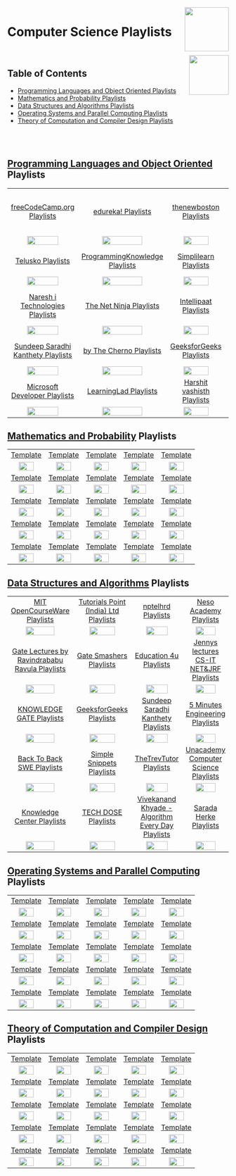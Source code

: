 <img align="right" width="100" src="https://github.com/cs-MohamedAyman/YouTube-Playlists/blob/master/organizations-logos/youtube.jpg">

# Computer Science Playlists

<br>
<img align="right" width="90" height="90" src="https://github.com/cs-MohamedAyman/cs-MohamedAyman/blob/main/repos-logos/agenda.jpg">

## Table of Contents
  * [Programming Languages and Object Oriented Playlists](#Programming-Languages-and-Object-Oriented-Playlists)
  * [Mathematics and Probability Playlists](#Mathematics-and-Probability-Playlists)
  * [Data Structures and Algorithms Playlists](#Data-Structures-and-Algorithms-Playlists)
  * [Operating Systems and Parallel Computing Playlists](#Operating-Systems-and-Parallel-Computing-Playlists)
  * [Theory of Computation and Compiler Design Playlists](#Theory-of-Computation-and-Compiler-Design-Playlists)

<br><br>

## [Programming Languages and Object Oriented](https://github.com/cs-MohamedAyman/YouTube-Playlists/blob/master/Computer-Science/Programming-Languages-and-Object-Oriented/README.md) Playlists

<table>
    <tbody>
        <tr>
<td align=center width="20%"><a href="https://github.com/cs-MohamedAyman/YouTube-Playlists/blob/master/Computer-Science/Programming-Languages-and-Object-Oriented/README.md">freeCodeCamp.org Playlists</a></td>
<td align=center width="20%"><a href="https://github.com/cs-MohamedAyman/YouTube-Playlists/blob/master/Computer-Science/Programming-Languages-and-Object-Oriented/README.md">edureka! Playlists</a></td>
<td align=center width="20%"><a href="https://github.com/cs-MohamedAyman/YouTube-Playlists/blob/master/Computer-Science/Programming-Languages-and-Object-Oriented/README.md">thenewboston Playlists</a></td>
<td align=center width="20%"><a href="https://github.com/cs-MohamedAyman/YouTube-Playlists/blob/master/Computer-Science/Programming-Languages-and-Object-Oriented/README.md">Tutorials Point (India) Ltd. Playlists</a></td>
<td align=center width="20%"><a href="https://github.com/cs-MohamedAyman/YouTube-Playlists/blob/master/Computer-Science/Programming-Languages-and-Object-Oriented/README.md">CodeWithHarry Playlists</a></td>
        </tr>
        <tr>
<td align=center width="20%"><img src="https://github.com/cs-MohamedAyman/YouTube-Playlists/blob/master/organizations-logos/image.jpg" width="70%"></img></td>
<td align=center width="20%"><img src="https://github.com/cs-MohamedAyman/YouTube-Playlists/blob/master/organizations-logos/image.jpg" width="70%"></img></td>
<td align=center width="20%"><img src="https://github.com/cs-MohamedAyman/YouTube-Playlists/blob/master/organizations-logos/image.jpg" width="70%"></img></td>
<td align=center width="20%"><img src="https://github.com/cs-MohamedAyman/YouTube-Playlists/blob/master/organizations-logos/image.jpg" width="70%"></img></td>
<td align=center width="20%"><img src="https://github.com/cs-MohamedAyman/YouTube-Playlists/blob/master/organizations-logos/image.jpg" width="70%"></img></td>
        </tr>
        <tr>
<td align=center width="20%"><a href="https://github.com/cs-MohamedAyman/YouTube-Playlists/blob/master/Computer-Science/Programming-Languages-and-Object-Oriented/README.md">Telusko Playlists</a></td>
<td align=center width="20%"><a href="https://github.com/cs-MohamedAyman/YouTube-Playlists/blob/master/Computer-Science/Programming-Languages-and-Object-Oriented/README.md">ProgrammingKnowledge Playlists</a></td>
<td align=center width="20%"><a href="https://github.com/cs-MohamedAyman/YouTube-Playlists/blob/master/Computer-Science/Programming-Languages-and-Object-Oriented/README.md">Simplilearn Playlists</a></td>
<td align=center width="20%"><a href="https://github.com/cs-MohamedAyman/YouTube-Playlists/blob/master/Computer-Science/Programming-Languages-and-Object-Oriented/README.md">Derek Banas Playlists</a></td>
<td align=center width="20%"><a href="https://github.com/cs-MohamedAyman/YouTube-Playlists/blob/master/Computer-Science/Programming-Languages-and-Object-Oriented/README.md">Clever Programmer Playlists</a></td>
        </tr>
        <tr>
<td align=center width="20%"><img src="https://github.com/cs-MohamedAyman/YouTube-Playlists/blob/master/organizations-logos/image.jpg" width="70%"></img></td>
<td align=center width="20%"><img src="https://github.com/cs-MohamedAyman/YouTube-Playlists/blob/master/organizations-logos/image.jpg" width="70%"></img></td>
<td align=center width="20%"><img src="https://github.com/cs-MohamedAyman/YouTube-Playlists/blob/master/organizations-logos/image.jpg" width="70%"></img></td>
<td align=center width="20%"><img src="https://github.com/cs-MohamedAyman/YouTube-Playlists/blob/master/organizations-logos/image.jpg" width="70%"></img></td>
<td align=center width="20%"><img src="https://github.com/cs-MohamedAyman/YouTube-Playlists/blob/master/organizations-logos/image.jpg" width="70%"></img></td>
        </tr>
        <tr>
<td align=center width="20%"><a href="https://github.com/cs-MohamedAyman/YouTube-Playlists/blob/master/Computer-Science/Programming-Languages-and-Object-Oriented/README.md">Naresh i Technologies Playlists</a></td>
<td align=center width="20%"><a href="https://github.com/cs-MohamedAyman/YouTube-Playlists/blob/master/Computer-Science/Programming-Languages-and-Object-Oriented/README.md">The Net Ninja Playlists</a></td>
<td align=center width="20%"><a href="https://github.com/cs-MohamedAyman/YouTube-Playlists/blob/master/Computer-Science/Programming-Languages-and-Object-Oriented/README.md">Intellipaat Playlists</a></td>
<td align=center width="20%"><a href="https://github.com/cs-MohamedAyman/YouTube-Playlists/blob/master/Computer-Science/Programming-Languages-and-Object-Oriented/README.md">Tech With Tim Playlists</a></td>
<td align=center width="20%"><a href="https://github.com/cs-MohamedAyman/YouTube-Playlists/blob/master/Computer-Science/Programming-Languages-and-Object-Oriented/README.md">easytuts4you Playlists</a></td>
        </tr>
        <tr>
<td align=center width="20%"><img src="https://github.com/cs-MohamedAyman/YouTube-Playlists/blob/master/organizations-logos/image.jpg" width="70%"></img></td>
<td align=center width="20%"><img src="https://github.com/cs-MohamedAyman/YouTube-Playlists/blob/master/organizations-logos/image.jpg" width="70%"></img></td>
<td align=center width="20%"><img src="https://github.com/cs-MohamedAyman/YouTube-Playlists/blob/master/organizations-logos/image.jpg" width="70%"></img></td>
<td align=center width="20%"><img src="https://github.com/cs-MohamedAyman/YouTube-Playlists/blob/master/organizations-logos/image.jpg" width="70%"></img></td>
<td align=center width="20%"><img src="https://github.com/cs-MohamedAyman/YouTube-Playlists/blob/master/organizations-logos/image.jpg" width="70%"></img></td>
        </tr>
        <tr>
<td align=center width="20%"><a href="https://github.com/cs-MohamedAyman/YouTube-Playlists/blob/master/Computer-Science/Programming-Languages-and-Object-Oriented/README.md">Sundeep Saradhi Kanthety Playlists</a></td>
<td align=center width="20%"><a href="https://github.com/cs-MohamedAyman/YouTube-Playlists/blob/master/Computer-Science/Programming-Languages-and-Object-Oriented/README.md">by The Cherno Playlists</a></td>
<td align=center width="20%"><a href="https://github.com/cs-MohamedAyman/YouTube-Playlists/blob/master/Computer-Science/Programming-Languages-and-Object-Oriented/README.md">GeeksforGeeks Playlists</a></td>
<td align=center width="20%"><a href="https://github.com/cs-MohamedAyman/YouTube-Playlists/blob/master/Computer-Science/Programming-Languages-and-Object-Oriented/README.md">Geeky Shows Playlists</a></td>
<td align=center width="20%"><a href="https://github.com/cs-MohamedAyman/YouTube-Playlists/blob/master/Computer-Science/Programming-Languages-and-Object-Oriented/README.md">Caleb Curry Playlists</a></td>
        </tr>
        <tr>
<td align=center width="20%"><img src="https://github.com/cs-MohamedAyman/YouTube-Playlists/blob/master/organizations-logos/image.jpg" width="70%"></img></td>
<td align=center width="20%"><img src="https://github.com/cs-MohamedAyman/YouTube-Playlists/blob/master/organizations-logos/image.jpg" width="70%"></img></td>
<td align=center width="20%"><img src="https://github.com/cs-MohamedAyman/YouTube-Playlists/blob/master/organizations-logos/image.jpg" width="70%"></img></td>
<td align=center width="20%"><img src="https://github.com/cs-MohamedAyman/YouTube-Playlists/blob/master/organizations-logos/image.jpg" width="70%"></img></td>
<td align=center width="20%"><img src="https://github.com/cs-MohamedAyman/YouTube-Playlists/blob/master/organizations-logos/image.jpg" width="70%"></img></td>
        </tr>
        <tr>
<td align=center width="20%"><a href="https://github.com/cs-MohamedAyman/YouTube-Playlists/blob/master/Computer-Science/Programming-Languages-and-Object-Oriented/README.md">Microsoft Developer Playlists</a></td>
<td align=center width="20%"><a href="https://github.com/cs-MohamedAyman/YouTube-Playlists/blob/master/Computer-Science/Programming-Languages-and-Object-Oriented/README.md">LearningLad Playlists</a></td>
<td align=center width="20%"><a href="https://github.com/cs-MohamedAyman/YouTube-Playlists/blob/master/Computer-Science/Programming-Languages-and-Object-Oriented/README.md">Harshit vashisth Playlists</a></td>
<td align=center width="20%"><a href="https://github.com/cs-MohamedAyman/YouTube-Playlists/blob/master/Computer-Science/Programming-Languages-and-Object-Oriented/README.md">Simple Snippets Playlists</a></td>
<td align=center width="20%"><a href="https://github.com/cs-MohamedAyman/YouTube-Playlists/blob/master/Computer-Science/Programming-Languages-and-Object-Oriented/README.md">Amulya's Academy Playlists</a></td>
        </tr>
        <tr>
<td align=center width="20%"><img src="https://github.com/cs-MohamedAyman/YouTube-Playlists/blob/master/organizations-logos/image.jpg" width="70%"></img></td>
<td align=center width="20%"><img src="https://github.com/cs-MohamedAyman/YouTube-Playlists/blob/master/organizations-logos/image.jpg" width="70%"></img></td>
<td align=center width="20%"><img src="https://github.com/cs-MohamedAyman/YouTube-Playlists/blob/master/organizations-logos/image.jpg" width="70%"></img></td>
<td align=center width="20%"><img src="https://github.com/cs-MohamedAyman/YouTube-Playlists/blob/master/organizations-logos/image.jpg" width="70%"></img></td>
<td align=center width="20%"><img src="https://github.com/cs-MohamedAyman/YouTube-Playlists/blob/master/organizations-logos/image.jpg" width="70%"></img></td>
        </tr>
    </tbody>
</table>

## [Mathematics and Probability](https://github.com/cs-MohamedAyman/YouTube-Playlists/blob/master/Computer-Science/Mathematics-and-Probability/README.md) Playlists

<table>
    <tbody>
        <tr>
<td align=center width="20%"><a href="https://github.com/cs-MohamedAyman/YouTube-Playlists/blob/master/Computer-Science/Mathematics-and-Probability/README.md">Template</a></td>
<td align=center width="20%"><a href="https://github.com/cs-MohamedAyman/YouTube-Playlists/blob/master/Computer-Science/Mathematics-and-Probability/README.md">Template</a></td>
<td align=center width="20%"><a href="https://github.com/cs-MohamedAyman/YouTube-Playlists/blob/master/Computer-Science/Mathematics-and-Probability/README.md">Template</a></td>
<td align=center width="20%"><a href="https://github.com/cs-MohamedAyman/YouTube-Playlists/blob/master/Computer-Science/Mathematics-and-Probability/README.md">Template</a></td>
<td align=center width="20%"><a href="https://github.com/cs-MohamedAyman/YouTube-Playlists/blob/master/Computer-Science/Mathematics-and-Probability/README.md">Template</a></td>
        </tr>
        <tr>
<td align=center width="20%"><img src="https://github.com/cs-MohamedAyman/YouTube-Playlists/blob/master/organizations-logos/image.jpg" width="70%"></img></td>
<td align=center width="20%"><img src="https://github.com/cs-MohamedAyman/YouTube-Playlists/blob/master/organizations-logos/image.jpg" width="70%"></img></td>
<td align=center width="20%"><img src="https://github.com/cs-MohamedAyman/YouTube-Playlists/blob/master/organizations-logos/image.jpg" width="70%"></img></td>
<td align=center width="20%"><img src="https://github.com/cs-MohamedAyman/YouTube-Playlists/blob/master/organizations-logos/image.jpg" width="70%"></img></td>
<td align=center width="20%"><img src="https://github.com/cs-MohamedAyman/YouTube-Playlists/blob/master/organizations-logos/image.jpg" width="70%"></img></td>
        </tr>
        <tr>
<td align=center width="20%"><a href="https://github.com/cs-MohamedAyman/YouTube-Playlists/blob/master/Computer-Science/Mathematics-and-Probability/README.md">Template</a></td>
<td align=center width="20%"><a href="https://github.com/cs-MohamedAyman/YouTube-Playlists/blob/master/Computer-Science/Mathematics-and-Probability/README.md">Template</a></td>
<td align=center width="20%"><a href="https://github.com/cs-MohamedAyman/YouTube-Playlists/blob/master/Computer-Science/Mathematics-and-Probability/README.md">Template</a></td>
<td align=center width="20%"><a href="https://github.com/cs-MohamedAyman/YouTube-Playlists/blob/master/Computer-Science/Mathematics-and-Probability/README.md">Template</a></td>
<td align=center width="20%"><a href="https://github.com/cs-MohamedAyman/YouTube-Playlists/blob/master/Computer-Science/Mathematics-and-Probability/README.md">Template</a></td>
        </tr>
        <tr>
<td align=center width="20%"><img src="https://github.com/cs-MohamedAyman/YouTube-Playlists/blob/master/organizations-logos/image.jpg" width="70%"></img></td>
<td align=center width="20%"><img src="https://github.com/cs-MohamedAyman/YouTube-Playlists/blob/master/organizations-logos/image.jpg" width="70%"></img></td>
<td align=center width="20%"><img src="https://github.com/cs-MohamedAyman/YouTube-Playlists/blob/master/organizations-logos/image.jpg" width="70%"></img></td>
<td align=center width="20%"><img src="https://github.com/cs-MohamedAyman/YouTube-Playlists/blob/master/organizations-logos/image.jpg" width="70%"></img></td>
<td align=center width="20%"><img src="https://github.com/cs-MohamedAyman/YouTube-Playlists/blob/master/organizations-logos/image.jpg" width="70%"></img></td>
        </tr>
        <tr>
<td align=center width="20%"><a href="https://github.com/cs-MohamedAyman/YouTube-Playlists/blob/master/Computer-Science/Mathematics-and-Probability/README.md">Template</a></td>
<td align=center width="20%"><a href="https://github.com/cs-MohamedAyman/YouTube-Playlists/blob/master/Computer-Science/Mathematics-and-Probability/README.md">Template</a></td>
<td align=center width="20%"><a href="https://github.com/cs-MohamedAyman/YouTube-Playlists/blob/master/Computer-Science/Mathematics-and-Probability/README.md">Template</a></td>
<td align=center width="20%"><a href="https://github.com/cs-MohamedAyman/YouTube-Playlists/blob/master/Computer-Science/Mathematics-and-Probability/README.md">Template</a></td>
<td align=center width="20%"><a href="https://github.com/cs-MohamedAyman/YouTube-Playlists/blob/master/Computer-Science/Mathematics-and-Probability/README.md">Template</a></td>
        </tr>
        <tr>
<td align=center width="20%"><img src="https://github.com/cs-MohamedAyman/YouTube-Playlists/blob/master/organizations-logos/image.jpg" width="70%"></img></td>
<td align=center width="20%"><img src="https://github.com/cs-MohamedAyman/YouTube-Playlists/blob/master/organizations-logos/image.jpg" width="70%"></img></td>
<td align=center width="20%"><img src="https://github.com/cs-MohamedAyman/YouTube-Playlists/blob/master/organizations-logos/image.jpg" width="70%"></img></td>
<td align=center width="20%"><img src="https://github.com/cs-MohamedAyman/YouTube-Playlists/blob/master/organizations-logos/image.jpg" width="70%"></img></td>
<td align=center width="20%"><img src="https://github.com/cs-MohamedAyman/YouTube-Playlists/blob/master/organizations-logos/image.jpg" width="70%"></img></td>
        </tr>
        <tr>
<td align=center width="20%"><a href="https://github.com/cs-MohamedAyman/YouTube-Playlists/blob/master/Computer-Science/Mathematics-and-Probability/README.md">Template</a></td>
<td align=center width="20%"><a href="https://github.com/cs-MohamedAyman/YouTube-Playlists/blob/master/Computer-Science/Mathematics-and-Probability/README.md">Template</a></td>
<td align=center width="20%"><a href="https://github.com/cs-MohamedAyman/YouTube-Playlists/blob/master/Computer-Science/Mathematics-and-Probability/README.md">Template</a></td>
<td align=center width="20%"><a href="https://github.com/cs-MohamedAyman/YouTube-Playlists/blob/master/Computer-Science/Mathematics-and-Probability/README.md">Template</a></td>
<td align=center width="20%"><a href="https://github.com/cs-MohamedAyman/YouTube-Playlists/blob/master/Computer-Science/Mathematics-and-Probability/README.md">Template</a></td>
        </tr>
        <tr>
<td align=center width="20%"><img src="https://github.com/cs-MohamedAyman/YouTube-Playlists/blob/master/organizations-logos/image.jpg" width="70%"></img></td>
<td align=center width="20%"><img src="https://github.com/cs-MohamedAyman/YouTube-Playlists/blob/master/organizations-logos/image.jpg" width="70%"></img></td>
<td align=center width="20%"><img src="https://github.com/cs-MohamedAyman/YouTube-Playlists/blob/master/organizations-logos/image.jpg" width="70%"></img></td>
<td align=center width="20%"><img src="https://github.com/cs-MohamedAyman/YouTube-Playlists/blob/master/organizations-logos/image.jpg" width="70%"></img></td>
<td align=center width="20%"><img src="https://github.com/cs-MohamedAyman/YouTube-Playlists/blob/master/organizations-logos/image.jpg" width="70%"></img></td>
        </tr>
        <tr>
<td align=center width="20%"><a href="https://github.com/cs-MohamedAyman/YouTube-Playlists/blob/master/Computer-Science/Mathematics-and-Probability/README.md">Template</a></td>
<td align=center width="20%"><a href="https://github.com/cs-MohamedAyman/YouTube-Playlists/blob/master/Computer-Science/Mathematics-and-Probability/README.md">Template</a></td>
<td align=center width="20%"><a href="https://github.com/cs-MohamedAyman/YouTube-Playlists/blob/master/Computer-Science/Mathematics-and-Probability/README.md">Template</a></td>
<td align=center width="20%"><a href="https://github.com/cs-MohamedAyman/YouTube-Playlists/blob/master/Computer-Science/Mathematics-and-Probability/README.md">Template</a></td>
<td align=center width="20%"><a href="https://github.com/cs-MohamedAyman/YouTube-Playlists/blob/master/Computer-Science/Mathematics-and-Probability/README.md">Template</a></td>
        </tr>
        <tr>
<td align=center width="20%"><img src="https://github.com/cs-MohamedAyman/YouTube-Playlists/blob/master/organizations-logos/image.jpg" width="70%"></img></td>
<td align=center width="20%"><img src="https://github.com/cs-MohamedAyman/YouTube-Playlists/blob/master/organizations-logos/image.jpg" width="70%"></img></td>
<td align=center width="20%"><img src="https://github.com/cs-MohamedAyman/YouTube-Playlists/blob/master/organizations-logos/image.jpg" width="70%"></img></td>
<td align=center width="20%"><img src="https://github.com/cs-MohamedAyman/YouTube-Playlists/blob/master/organizations-logos/image.jpg" width="70%"></img></td>
<td align=center width="20%"><img src="https://github.com/cs-MohamedAyman/YouTube-Playlists/blob/master/organizations-logos/image.jpg" width="70%"></img></td>
        </tr>
    </tbody>
</table>

## [Data Structures and Algorithms](https://github.com/cs-MohamedAyman/YouTube-Playlists/blob/master/Computer-Science/Data-Structures-and-Algorithms/README.md) Playlists

<table>
    <tbody>
        <tr>
<td align=center width="20%"><a href="https://github.com/cs-MohamedAyman/YouTube-Playlists/blob/master/Computer-Science/Data-Structures-and-Algorithms/README.md">MIT OpenCourseWare Playlists</a></td>
<td align=center width="20%"><a href="https://github.com/cs-MohamedAyman/YouTube-Playlists/blob/master/Computer-Science/Data-Structures-and-Algorithms/README.md">Tutorials Point (India) Ltd Playlists</a></td>
<td align=center width="20%"><a href="https://github.com/cs-MohamedAyman/YouTube-Playlists/blob/master/Computer-Science/Data-Structures-and-Algorithms/README.md">nptelhrd Playlists</a></td>
<td align=center width="20%"><a href="https://github.com/cs-MohamedAyman/YouTube-Playlists/blob/master/Computer-Science/Data-Structures-and-Algorithms/README.md">Neso Academy Playlists</a></td>
<td align=center width="20%"><a href="https://github.com/cs-MohamedAyman/YouTube-Playlists/blob/master/Computer-Science/Data-Structures-and-Algorithms/README.md">mycodeschool Playlists</a></td>
        </tr>
        <tr>
<td align=center width="20%"><img src="https://github.com/cs-MohamedAyman/YouTube-Playlists/blob/master/organizations-logos/image.jpg" width="70%"></img></td>
<td align=center width="20%"><img src="https://github.com/cs-MohamedAyman/YouTube-Playlists/blob/master/organizations-logos/image.jpg" width="70%"></img></td>
<td align=center width="20%"><img src="https://github.com/cs-MohamedAyman/YouTube-Playlists/blob/master/organizations-logos/image.jpg" width="70%"></img></td>
<td align=center width="20%"><img src="https://github.com/cs-MohamedAyman/YouTube-Playlists/blob/master/organizations-logos/image.jpg" width="70%"></img></td>
<td align=center width="20%"><img src="https://github.com/cs-MohamedAyman/YouTube-Playlists/blob/master/organizations-logos/image.jpg" width="70%"></img></td>
        </tr>
        <tr>
<td align=center width="20%"><a href="https://github.com/cs-MohamedAyman/YouTube-Playlists/blob/master/Computer-Science/Data-Structures-and-Algorithms/README.md">Gate Lectures by Ravindrababu Ravula Playlists</a></td>
<td align=center width="20%"><a href="https://github.com/cs-MohamedAyman/YouTube-Playlists/blob/master/Computer-Science/Data-Structures-and-Algorithms/README.md">Gate Smashers Playlists</a></td>
<td align=center width="20%"><a href="https://github.com/cs-MohamedAyman/YouTube-Playlists/blob/master/Computer-Science/Data-Structures-and-Algorithms/README.md">Education 4u Playlists</a></td>
<td align=center width="20%"><a href="https://github.com/cs-MohamedAyman/YouTube-Playlists/blob/master/Computer-Science/Data-Structures-and-Algorithms/README.md">Jennys lectures CS-IT NET&JRF Playlists</a></td>
<td align=center width="20%"><a href="https://github.com/cs-MohamedAyman/YouTube-Playlists/blob/master/Computer-Science/Data-Structures-and-Algorithms/README.md">Easy Engineering Classes Playlists</a></td>
        </tr>
        <tr>
<td align=center width="20%"><img src="https://github.com/cs-MohamedAyman/YouTube-Playlists/blob/master/organizations-logos/image.jpg" width="70%"></img></td>
<td align=center width="20%"><img src="https://github.com/cs-MohamedAyman/YouTube-Playlists/blob/master/organizations-logos/image.jpg" width="70%"></img></td>
<td align=center width="20%"><img src="https://github.com/cs-MohamedAyman/YouTube-Playlists/blob/master/organizations-logos/image.jpg" width="70%"></img></td>
<td align=center width="20%"><img src="https://github.com/cs-MohamedAyman/YouTube-Playlists/blob/master/organizations-logos/image.jpg" width="70%"></img></td>
<td align=center width="20%"><img src="https://github.com/cs-MohamedAyman/YouTube-Playlists/blob/master/organizations-logos/image.jpg" width="70%"></img></td>
        </tr>
        <tr>
<td align=center width="20%"><a href="https://github.com/cs-MohamedAyman/YouTube-Playlists/blob/master/Computer-Science/Data-Structures-and-Algorithms/README.md">KNOWLEDGE GATE Playlists</a></td>
<td align=center width="20%"><a href="https://github.com/cs-MohamedAyman/YouTube-Playlists/blob/master/Computer-Science/Data-Structures-and-Algorithms/README.md">GeeksforGeeks Playlists</a></td>
<td align=center width="20%"><a href="https://github.com/cs-MohamedAyman/YouTube-Playlists/blob/master/Computer-Science/Data-Structures-and-Algorithms/README.md">Sundeep Saradhi Kanthety Playlists</a></td>
<td align=center width="20%"><a href="https://github.com/cs-MohamedAyman/YouTube-Playlists/blob/master/Computer-Science/Data-Structures-and-Algorithms/README.md">5 Minutes Engineering Playlists</a></td>
<td align=center width="20%"><a href="https://github.com/cs-MohamedAyman/YouTube-Playlists/blob/master/Computer-Science/Data-Structures-and-Algorithms/README.md">Tushar Roy - Coding Made Simple Playlists</a></td>
        </tr>
        <tr>
<td align=center width="20%"><img src="https://github.com/cs-MohamedAyman/YouTube-Playlists/blob/master/organizations-logos/image.jpg" width="70%"></img></td>
<td align=center width="20%"><img src="https://github.com/cs-MohamedAyman/YouTube-Playlists/blob/master/organizations-logos/image.jpg" width="70%"></img></td>
<td align=center width="20%"><img src="https://github.com/cs-MohamedAyman/YouTube-Playlists/blob/master/organizations-logos/image.jpg" width="70%"></img></td>
<td align=center width="20%"><img src="https://github.com/cs-MohamedAyman/YouTube-Playlists/blob/master/organizations-logos/image.jpg" width="70%"></img></td>
<td align=center width="20%"><img src="https://github.com/cs-MohamedAyman/YouTube-Playlists/blob/master/organizations-logos/image.jpg" width="70%"></img></td>
        </tr>
        <tr>
<td align=center width="20%"><a href="https://github.com/cs-MohamedAyman/YouTube-Playlists/blob/master/Computer-Science/Data-Structures-and-Algorithms/README.md">Back To Back SWE Playlists</a></td>
<td align=center width="20%"><a href="https://github.com/cs-MohamedAyman/YouTube-Playlists/blob/master/Computer-Science/Data-Structures-and-Algorithms/README.md">Simple Snippets Playlists</a></td>
<td align=center width="20%"><a href="https://github.com/cs-MohamedAyman/YouTube-Playlists/blob/master/Computer-Science/Data-Structures-and-Algorithms/README.md">TheTrevTutor Playlists</a></td>
<td align=center width="20%"><a href="https://github.com/cs-MohamedAyman/YouTube-Playlists/blob/master/Computer-Science/Data-Structures-and-Algorithms/README.md">Unacademy Computer Science Playlists</a></td>
<td align=center width="20%"><a href="https://github.com/cs-MohamedAyman/YouTube-Playlists/blob/master/Computer-Science/Data-Structures-and-Algorithms/README.md">WilliamFiset Playlists</a></td>
        </tr>
        <tr>
<td align=center width="20%"><img src="https://github.com/cs-MohamedAyman/YouTube-Playlists/blob/master/organizations-logos/image.jpg" width="70%"></img></td>
<td align=center width="20%"><img src="https://github.com/cs-MohamedAyman/YouTube-Playlists/blob/master/organizations-logos/image.jpg" width="70%"></img></td>
<td align=center width="20%"><img src="https://github.com/cs-MohamedAyman/YouTube-Playlists/blob/master/organizations-logos/image.jpg" width="70%"></img></td>
<td align=center width="20%"><img src="https://github.com/cs-MohamedAyman/YouTube-Playlists/blob/master/organizations-logos/image.jpg" width="70%"></img></td>
<td align=center width="20%"><img src="https://github.com/cs-MohamedAyman/YouTube-Playlists/blob/master/organizations-logos/image.jpg" width="70%"></img></td>
        </tr>
        <tr>
<td align=center width="20%"><a href="https://github.com/cs-MohamedAyman/YouTube-Playlists/blob/master/Computer-Science/Data-Structures-and-Algorithms/README.md">Knowledge Center Playlists</a></td>
<td align=center width="20%"><a href="https://github.com/cs-MohamedAyman/YouTube-Playlists/blob/master/Computer-Science/Data-Structures-and-Algorithms/README.md">TECH DOSE Playlists</a></td>
<td align=center width="20%"><a href="https://github.com/cs-MohamedAyman/YouTube-Playlists/blob/master/Computer-Science/Data-Structures-and-Algorithms/README.md">Vivekanand Khyade - Algorithm Every Day Playlists</a></td>
<td align=center width="20%"><a href="https://github.com/cs-MohamedAyman/YouTube-Playlists/blob/master/Computer-Science/Data-Structures-and-Algorithms/README.md">Sarada Herke Playlists</a></td>
<td align=center width="20%"><a href="https://github.com/cs-MohamedAyman/YouTube-Playlists/blob/master/Computer-Science/Data-Structures-and-Algorithms/README.md">Byte by Byte Playlists</a></td>
        </tr>
        <tr>
<td align=center width="20%"><img src="https://github.com/cs-MohamedAyman/YouTube-Playlists/blob/master/organizations-logos/image.jpg" width="70%"></img></td>
<td align=center width="20%"><img src="https://github.com/cs-MohamedAyman/YouTube-Playlists/blob/master/organizations-logos/image.jpg" width="70%"></img></td>
<td align=center width="20%"><img src="https://github.com/cs-MohamedAyman/YouTube-Playlists/blob/master/organizations-logos/image.jpg" width="70%"></img></td>
<td align=center width="20%"><img src="https://github.com/cs-MohamedAyman/YouTube-Playlists/blob/master/organizations-logos/image.jpg" width="70%"></img></td>
<td align=center width="20%"><img src="https://github.com/cs-MohamedAyman/YouTube-Playlists/blob/master/organizations-logos/image.jpg" width="70%"></img></td>
        </tr>
    </tbody>
</table>

## [Operating Systems and Parallel Computing](https://github.com/cs-MohamedAyman/YouTube-Playlists/blob/master/Computer-Science/Operating-Systems-and-Parallel-Computing/README.md) Playlists

<table>
    <tbody>
        <tr>
<td align=center width="20%"><a href="https://github.com/cs-MohamedAyman/YouTube-Playlists/blob/master/Computer-Science/Operating Systems and Parallel Computing Playlists/README.md">Template</a></td>
<td align=center width="20%"><a href="https://github.com/cs-MohamedAyman/YouTube-Playlists/blob/master/Computer-Science/Operating Systems and Parallel Computing Playlists/README.md">Template</a></td>
<td align=center width="20%"><a href="https://github.com/cs-MohamedAyman/YouTube-Playlists/blob/master/Computer-Science/Operating Systems and Parallel Computing Playlists/README.md">Template</a></td>
<td align=center width="20%"><a href="https://github.com/cs-MohamedAyman/YouTube-Playlists/blob/master/Computer-Science/Operating Systems and Parallel Computing Playlists/README.md">Template</a></td>
<td align=center width="20%"><a href="https://github.com/cs-MohamedAyman/YouTube-Playlists/blob/master/Computer-Science/Operating Systems and Parallel Computing Playlists/README.md">Template</a></td>
        </tr>
        <tr>
<td align=center width="20%"><img src="https://github.com/cs-MohamedAyman/YouTube-Playlists/blob/master/organizations-logos/image.jpg" width="70%"></img></td>
<td align=center width="20%"><img src="https://github.com/cs-MohamedAyman/YouTube-Playlists/blob/master/organizations-logos/image.jpg" width="70%"></img></td>
<td align=center width="20%"><img src="https://github.com/cs-MohamedAyman/YouTube-Playlists/blob/master/organizations-logos/image.jpg" width="70%"></img></td>
<td align=center width="20%"><img src="https://github.com/cs-MohamedAyman/YouTube-Playlists/blob/master/organizations-logos/image.jpg" width="70%"></img></td>
<td align=center width="20%"><img src="https://github.com/cs-MohamedAyman/YouTube-Playlists/blob/master/organizations-logos/image.jpg" width="70%"></img></td>
        </tr>
        <tr>
<td align=center width="20%"><a href="https://github.com/cs-MohamedAyman/YouTube-Playlists/blob/master/Computer-Science/Operating Systems and Parallel Computing Playlists/README.md">Template</a></td>
<td align=center width="20%"><a href="https://github.com/cs-MohamedAyman/YouTube-Playlists/blob/master/Computer-Science/Operating Systems and Parallel Computing Playlists/README.md">Template</a></td>
<td align=center width="20%"><a href="https://github.com/cs-MohamedAyman/YouTube-Playlists/blob/master/Computer-Science/Operating Systems and Parallel Computing Playlists/README.md">Template</a></td>
<td align=center width="20%"><a href="https://github.com/cs-MohamedAyman/YouTube-Playlists/blob/master/Computer-Science/Operating Systems and Parallel Computing Playlists/README.md">Template</a></td>
<td align=center width="20%"><a href="https://github.com/cs-MohamedAyman/YouTube-Playlists/blob/master/Computer-Science/Operating Systems and Parallel Computing Playlists/README.md">Template</a></td>
        </tr>
        <tr>
<td align=center width="20%"><img src="https://github.com/cs-MohamedAyman/YouTube-Playlists/blob/master/organizations-logos/image.jpg" width="70%"></img></td>
<td align=center width="20%"><img src="https://github.com/cs-MohamedAyman/YouTube-Playlists/blob/master/organizations-logos/image.jpg" width="70%"></img></td>
<td align=center width="20%"><img src="https://github.com/cs-MohamedAyman/YouTube-Playlists/blob/master/organizations-logos/image.jpg" width="70%"></img></td>
<td align=center width="20%"><img src="https://github.com/cs-MohamedAyman/YouTube-Playlists/blob/master/organizations-logos/image.jpg" width="70%"></img></td>
<td align=center width="20%"><img src="https://github.com/cs-MohamedAyman/YouTube-Playlists/blob/master/organizations-logos/image.jpg" width="70%"></img></td>
        </tr>
        <tr>
<td align=center width="20%"><a href="https://github.com/cs-MohamedAyman/YouTube-Playlists/blob/master/Computer-Science/Operating Systems and Parallel Computing Playlists/README.md">Template</a></td>
<td align=center width="20%"><a href="https://github.com/cs-MohamedAyman/YouTube-Playlists/blob/master/Computer-Science/Operating Systems and Parallel Computing Playlists/README.md">Template</a></td>
<td align=center width="20%"><a href="https://github.com/cs-MohamedAyman/YouTube-Playlists/blob/master/Computer-Science/Operating Systems and Parallel Computing Playlists/README.md">Template</a></td>
<td align=center width="20%"><a href="https://github.com/cs-MohamedAyman/YouTube-Playlists/blob/master/Computer-Science/Operating Systems and Parallel Computing Playlists/README.md">Template</a></td>
<td align=center width="20%"><a href="https://github.com/cs-MohamedAyman/YouTube-Playlists/blob/master/Computer-Science/Operating Systems and Parallel Computing Playlists/README.md">Template</a></td>
        </tr>
        <tr>
<td align=center width="20%"><img src="https://github.com/cs-MohamedAyman/YouTube-Playlists/blob/master/organizations-logos/image.jpg" width="70%"></img></td>
<td align=center width="20%"><img src="https://github.com/cs-MohamedAyman/YouTube-Playlists/blob/master/organizations-logos/image.jpg" width="70%"></img></td>
<td align=center width="20%"><img src="https://github.com/cs-MohamedAyman/YouTube-Playlists/blob/master/organizations-logos/image.jpg" width="70%"></img></td>
<td align=center width="20%"><img src="https://github.com/cs-MohamedAyman/YouTube-Playlists/blob/master/organizations-logos/image.jpg" width="70%"></img></td>
<td align=center width="20%"><img src="https://github.com/cs-MohamedAyman/YouTube-Playlists/blob/master/organizations-logos/image.jpg" width="70%"></img></td>
        </tr>
        <tr>
<td align=center width="20%"><a href="https://github.com/cs-MohamedAyman/YouTube-Playlists/blob/master/Computer-Science/Operating Systems and Parallel Computing Playlists/README.md">Template</a></td>
<td align=center width="20%"><a href="https://github.com/cs-MohamedAyman/YouTube-Playlists/blob/master/Computer-Science/Operating Systems and Parallel Computing Playlists/README.md">Template</a></td>
<td align=center width="20%"><a href="https://github.com/cs-MohamedAyman/YouTube-Playlists/blob/master/Computer-Science/Operating Systems and Parallel Computing Playlists/README.md">Template</a></td>
<td align=center width="20%"><a href="https://github.com/cs-MohamedAyman/YouTube-Playlists/blob/master/Computer-Science/Operating Systems and Parallel Computing Playlists/README.md">Template</a></td>
<td align=center width="20%"><a href="https://github.com/cs-MohamedAyman/YouTube-Playlists/blob/master/Computer-Science/Operating Systems and Parallel Computing Playlists/README.md">Template</a></td>
        </tr>
        <tr>
<td align=center width="20%"><img src="https://github.com/cs-MohamedAyman/YouTube-Playlists/blob/master/organizations-logos/image.jpg" width="70%"></img></td>
<td align=center width="20%"><img src="https://github.com/cs-MohamedAyman/YouTube-Playlists/blob/master/organizations-logos/image.jpg" width="70%"></img></td>
<td align=center width="20%"><img src="https://github.com/cs-MohamedAyman/YouTube-Playlists/blob/master/organizations-logos/image.jpg" width="70%"></img></td>
<td align=center width="20%"><img src="https://github.com/cs-MohamedAyman/YouTube-Playlists/blob/master/organizations-logos/image.jpg" width="70%"></img></td>
<td align=center width="20%"><img src="https://github.com/cs-MohamedAyman/YouTube-Playlists/blob/master/organizations-logos/image.jpg" width="70%"></img></td>
        </tr>
        <tr>
<td align=center width="20%"><a href="https://github.com/cs-MohamedAyman/YouTube-Playlists/blob/master/Computer-Science/Operating Systems and Parallel Computing Playlists/README.md">Template</a></td>
<td align=center width="20%"><a href="https://github.com/cs-MohamedAyman/YouTube-Playlists/blob/master/Computer-Science/Operating Systems and Parallel Computing Playlists/README.md">Template</a></td>
<td align=center width="20%"><a href="https://github.com/cs-MohamedAyman/YouTube-Playlists/blob/master/Computer-Science/Operating Systems and Parallel Computing Playlists/README.md">Template</a></td>
<td align=center width="20%"><a href="https://github.com/cs-MohamedAyman/YouTube-Playlists/blob/master/Computer-Science/Operating Systems and Parallel Computing Playlists/README.md">Template</a></td>
<td align=center width="20%"><a href="https://github.com/cs-MohamedAyman/YouTube-Playlists/blob/master/Computer-Science/Operating Systems and Parallel Computing Playlists/README.md">Template</a></td>
        </tr>
        <tr>
<td align=center width="20%"><img src="https://github.com/cs-MohamedAyman/YouTube-Playlists/blob/master/organizations-logos/image.jpg" width="70%"></img></td>
<td align=center width="20%"><img src="https://github.com/cs-MohamedAyman/YouTube-Playlists/blob/master/organizations-logos/image.jpg" width="70%"></img></td>
<td align=center width="20%"><img src="https://github.com/cs-MohamedAyman/YouTube-Playlists/blob/master/organizations-logos/image.jpg" width="70%"></img></td>
<td align=center width="20%"><img src="https://github.com/cs-MohamedAyman/YouTube-Playlists/blob/master/organizations-logos/image.jpg" width="70%"></img></td>
<td align=center width="20%"><img src="https://github.com/cs-MohamedAyman/YouTube-Playlists/blob/master/organizations-logos/image.jpg" width="70%"></img></td>
        </tr>
    </tbody>
</table>

## [Theory of Computation and Compiler Design](https://github.com/cs-MohamedAyman/YouTube-Playlists/blob/master/Computer-Science/Theory-of-Computation-and-Compiler-Design/README.md) Playlists

<table>
    <tbody>
        <tr>
<td align=center width="20%"><a href="https://github.com/cs-MohamedAyman/YouTube-Playlists/blob/master/Computer-Science/Theory-of-Computation-and-Compiler-Design/README.md">Template</a></td>
<td align=center width="20%"><a href="https://github.com/cs-MohamedAyman/YouTube-Playlists/blob/master/Computer-Science/Theory-of-Computation-and-Compiler-Design/README.md">Template</a></td>
<td align=center width="20%"><a href="https://github.com/cs-MohamedAyman/YouTube-Playlists/blob/master/Computer-Science/Theory-of-Computation-and-Compiler-Design/README.md">Template</a></td>
<td align=center width="20%"><a href="https://github.com/cs-MohamedAyman/YouTube-Playlists/blob/master/Computer-Science/Theory-of-Computation-and-Compiler-Design/README.md">Template</a></td>
<td align=center width="20%"><a href="https://github.com/cs-MohamedAyman/YouTube-Playlists/blob/master/Computer-Science/Theory-of-Computation-and-Compiler-Design/README.md">Template</a></td>
        </tr>
        <tr>
<td align=center width="20%"><img src="https://github.com/cs-MohamedAyman/YouTube-Playlists/blob/master/organizations-logos/image.jpg" width="70%"></img></td>
<td align=center width="20%"><img src="https://github.com/cs-MohamedAyman/YouTube-Playlists/blob/master/organizations-logos/image.jpg" width="70%"></img></td>
<td align=center width="20%"><img src="https://github.com/cs-MohamedAyman/YouTube-Playlists/blob/master/organizations-logos/image.jpg" width="70%"></img></td>
<td align=center width="20%"><img src="https://github.com/cs-MohamedAyman/YouTube-Playlists/blob/master/organizations-logos/image.jpg" width="70%"></img></td>
<td align=center width="20%"><img src="https://github.com/cs-MohamedAyman/YouTube-Playlists/blob/master/organizations-logos/image.jpg" width="70%"></img></td>
        </tr>
        <tr>
<td align=center width="20%"><a href="https://github.com/cs-MohamedAyman/YouTube-Playlists/blob/master/Computer-Science/Theory-of-Computation-and-Compiler-Design/README.md">Template</a></td>
<td align=center width="20%"><a href="https://github.com/cs-MohamedAyman/YouTube-Playlists/blob/master/Computer-Science/Theory-of-Computation-and-Compiler-Design/README.md">Template</a></td>
<td align=center width="20%"><a href="https://github.com/cs-MohamedAyman/YouTube-Playlists/blob/master/Computer-Science/Theory-of-Computation-and-Compiler-Design/README.md">Template</a></td>
<td align=center width="20%"><a href="https://github.com/cs-MohamedAyman/YouTube-Playlists/blob/master/Computer-Science/Theory-of-Computation-and-Compiler-Design/README.md">Template</a></td>
<td align=center width="20%"><a href="https://github.com/cs-MohamedAyman/YouTube-Playlists/blob/master/Computer-Science/Theory-of-Computation-and-Compiler-Design/README.md">Template</a></td>
        </tr>
        <tr>
<td align=center width="20%"><img src="https://github.com/cs-MohamedAyman/YouTube-Playlists/blob/master/organizations-logos/image.jpg" width="70%"></img></td>
<td align=center width="20%"><img src="https://github.com/cs-MohamedAyman/YouTube-Playlists/blob/master/organizations-logos/image.jpg" width="70%"></img></td>
<td align=center width="20%"><img src="https://github.com/cs-MohamedAyman/YouTube-Playlists/blob/master/organizations-logos/image.jpg" width="70%"></img></td>
<td align=center width="20%"><img src="https://github.com/cs-MohamedAyman/YouTube-Playlists/blob/master/organizations-logos/image.jpg" width="70%"></img></td>
<td align=center width="20%"><img src="https://github.com/cs-MohamedAyman/YouTube-Playlists/blob/master/organizations-logos/image.jpg" width="70%"></img></td>
        </tr>
        <tr>
<td align=center width="20%"><a href="https://github.com/cs-MohamedAyman/YouTube-Playlists/blob/master/Computer-Science/Theory-of-Computation-and-Compiler-Design/README.md">Template</a></td>
<td align=center width="20%"><a href="https://github.com/cs-MohamedAyman/YouTube-Playlists/blob/master/Computer-Science/Theory-of-Computation-and-Compiler-Design/README.md">Template</a></td>
<td align=center width="20%"><a href="https://github.com/cs-MohamedAyman/YouTube-Playlists/blob/master/Computer-Science/Theory-of-Computation-and-Compiler-Design/README.md">Template</a></td>
<td align=center width="20%"><a href="https://github.com/cs-MohamedAyman/YouTube-Playlists/blob/master/Computer-Science/Theory-of-Computation-and-Compiler-Design/README.md">Template</a></td>
<td align=center width="20%"><a href="https://github.com/cs-MohamedAyman/YouTube-Playlists/blob/master/Computer-Science/Theory-of-Computation-and-Compiler-Design/README.md">Template</a></td>
        </tr>
        <tr>
<td align=center width="20%"><img src="https://github.com/cs-MohamedAyman/YouTube-Playlists/blob/master/organizations-logos/image.jpg" width="70%"></img></td>
<td align=center width="20%"><img src="https://github.com/cs-MohamedAyman/YouTube-Playlists/blob/master/organizations-logos/image.jpg" width="70%"></img></td>
<td align=center width="20%"><img src="https://github.com/cs-MohamedAyman/YouTube-Playlists/blob/master/organizations-logos/image.jpg" width="70%"></img></td>
<td align=center width="20%"><img src="https://github.com/cs-MohamedAyman/YouTube-Playlists/blob/master/organizations-logos/image.jpg" width="70%"></img></td>
<td align=center width="20%"><img src="https://github.com/cs-MohamedAyman/YouTube-Playlists/blob/master/organizations-logos/image.jpg" width="70%"></img></td>
        </tr>
        <tr>
<td align=center width="20%"><a href="https://github.com/cs-MohamedAyman/YouTube-Playlists/blob/master/Computer-Science/Theory-of-Computation-and-Compiler-Design/README.md">Template</a></td>
<td align=center width="20%"><a href="https://github.com/cs-MohamedAyman/YouTube-Playlists/blob/master/Computer-Science/Theory-of-Computation-and-Compiler-Design/README.md">Template</a></td>
<td align=center width="20%"><a href="https://github.com/cs-MohamedAyman/YouTube-Playlists/blob/master/Computer-Science/Theory-of-Computation-and-Compiler-Design/README.md">Template</a></td>
<td align=center width="20%"><a href="https://github.com/cs-MohamedAyman/YouTube-Playlists/blob/master/Computer-Science/Theory-of-Computation-and-Compiler-Design/README.md">Template</a></td>
<td align=center width="20%"><a href="https://github.com/cs-MohamedAyman/YouTube-Playlists/blob/master/Computer-Science/Theory-of-Computation-and-Compiler-Design/README.md">Template</a></td>
        </tr>
        <tr>
<td align=center width="20%"><img src="https://github.com/cs-MohamedAyman/YouTube-Playlists/blob/master/organizations-logos/image.jpg" width="70%"></img></td>
<td align=center width="20%"><img src="https://github.com/cs-MohamedAyman/YouTube-Playlists/blob/master/organizations-logos/image.jpg" width="70%"></img></td>
<td align=center width="20%"><img src="https://github.com/cs-MohamedAyman/YouTube-Playlists/blob/master/organizations-logos/image.jpg" width="70%"></img></td>
<td align=center width="20%"><img src="https://github.com/cs-MohamedAyman/YouTube-Playlists/blob/master/organizations-logos/image.jpg" width="70%"></img></td>
<td align=center width="20%"><img src="https://github.com/cs-MohamedAyman/YouTube-Playlists/blob/master/organizations-logos/image.jpg" width="70%"></img></td>
        </tr>
        <tr>
<td align=center width="20%"><a href="https://github.com/cs-MohamedAyman/YouTube-Playlists/blob/master/Computer-Science/Theory-of-Computation-and-Compiler-Design/README.md">Template</a></td>
<td align=center width="20%"><a href="https://github.com/cs-MohamedAyman/YouTube-Playlists/blob/master/Computer-Science/Theory-of-Computation-and-Compiler-Design/README.md">Template</a></td>
<td align=center width="20%"><a href="https://github.com/cs-MohamedAyman/YouTube-Playlists/blob/master/Computer-Science/Theory-of-Computation-and-Compiler-Design/README.md">Template</a></td>
<td align=center width="20%"><a href="https://github.com/cs-MohamedAyman/YouTube-Playlists/blob/master/Computer-Science/Theory-of-Computation-and-Compiler-Design/README.md">Template</a></td>
<td align=center width="20%"><a href="https://github.com/cs-MohamedAyman/YouTube-Playlists/blob/master/Computer-Science/Theory-of-Computation-and-Compiler-Design/README.md">Template</a></td>
        </tr>
        <tr>
<td align=center width="20%"><img src="https://github.com/cs-MohamedAyman/YouTube-Playlists/blob/master/organizations-logos/image.jpg" width="70%"></img></td>
<td align=center width="20%"><img src="https://github.com/cs-MohamedAyman/YouTube-Playlists/blob/master/organizations-logos/image.jpg" width="70%"></img></td>
<td align=center width="20%"><img src="https://github.com/cs-MohamedAyman/YouTube-Playlists/blob/master/organizations-logos/image.jpg" width="70%"></img></td>
<td align=center width="20%"><img src="https://github.com/cs-MohamedAyman/YouTube-Playlists/blob/master/organizations-logos/image.jpg" width="70%"></img></td>
<td align=center width="20%"><img src="https://github.com/cs-MohamedAyman/YouTube-Playlists/blob/master/organizations-logos/image.jpg" width="70%"></img></td>
        </tr>
    </tbody>
</table>
